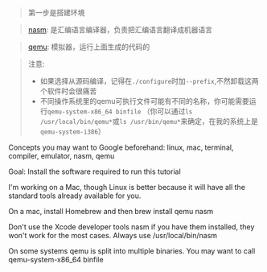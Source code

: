 > 第一步是搭建环境

>[nasm](https://nasm.us/): 是汇编语言编译器，负责把汇编语言翻译成机器语言

>[qemu](https://www.qemu.org/download/): 模拟器，运行上面生成的代码的

> 注意:
> - 如果选择从源码编译，记得在`./configure`时加`--prefix`,不然卸载这两个软件时会很痛苦
> - 不同操作系统里的qemu可执行文件可能有不同的名称，你可能需要运行`qemu-system-x86_64 binfile`
（你可以通过`ls /usr/local/bin/qemu*`或`ls /usr/bin/qemu*`来确定，在我的系统上是`qemu-system-i386`）



Concepts you may want to Google beforehand: linux, mac, terminal, compiler, emulator, nasm, qemu

Goal: Install the software required to run this tutorial

I'm working on a Mac, though Linux is better because it will have all the standard tools already available for you.

On a mac, install Homebrew and then brew install qemu nasm

Don't use the Xcode developer tools nasm if you have them installed, they won't work for the most cases. Always use /usr/local/bin/nasm

On some systems qemu is split into multiple binaries. You may want to call qemu-system-x86_64 binfile
